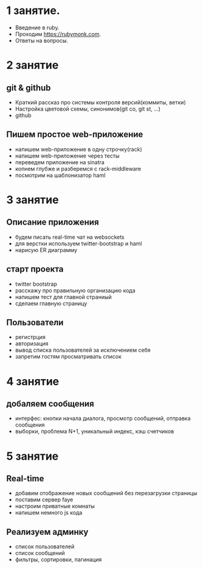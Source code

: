 # 1 занятие. 

* Введение в ruby. 
* Проходим https://rubymonk.com.
* Ответы на вопросы.

# 2 занятие
## git & github

* Краткий рассказ про системы контроля версий(коммиты, ветки)
* Настройка цветовой схемы, синонимов(git co, git st, ...)
* github

## Пишем простое web-приложение

* напишем web-приложение в одну строчку(rack)
* напишем web-приложение через тесты
* переведем приложение на sinatra
* копнем глубже и разберемся с rack-middleware
* посмотрим на шаблонизатор haml

# 3 занятие
## Описание приложения

* будем писать real-time чат на websockets
* для верстки используем twitter-bootstrap и haml
* нарисую ER диаграмму

## старт проекта

* twitter bootstrap
* расскажу про правильную организацию кода
* напишем тест для главной страниый
* сделаем главную страницу

## Пользователи

* регистрция
* авторизация
* вывод списка пользователей за исключением себя
* запретим гостям просматривать список

# 4 занятие
## добаляем сообщения

* интерфес: кнопки начала диалога, просмотр сообщений, отправка сообщения
* выборки, проблема N+1, уникальный индекс, кэш счетчиков

# 5 занятие
## Real-time

* добавим отображение новых сообщений без перезагрузки страницы
* поставим сервер faye
* настроим приватные комнаты 
* напишем немного js кода

## Реализуем админку

* список пользователей
* список сообщений
* фильтры, сортировки, пагинация
